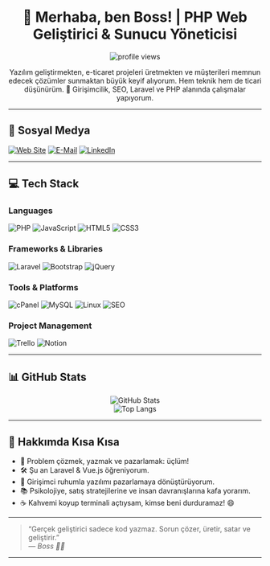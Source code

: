 <h1 align="center">👋 Merhaba, ben Boss! | PHP Web Geliştirici & Sunucu Yöneticisi</h1>

<p align="center">
  <img src="https://komarev.com/ghpvc/?username=your-github-username&label=Profil+Görüntülenme+Sayısı&color=blue&style=flat" alt="profile views" />
</p>

<p align="center">
  Yazılım geliştirmekten, e-ticaret projeleri üretmekten ve müşterileri memnun edecek çözümler sunmaktan büyük keyif alıyorum.  
  Hem teknik hem de ticari düşünürüm. 🚀  
  Girişimcilik, SEO, Laravel ve PHP alanında çalışmalar yapıyorum.
</p>

---

## 🔗 Sosyal Medya
<p align="left">
  <a href="https://ebgyazilim.com.tr" target="_blank"><img alt="Web Site" src="https://img.shields.io/badge/Web-ebgyazilim.com.tr-blue?style=for-the-badge&logo=google-chrome" /></a>
  <a href="mailto:info@ebgyazilim.com.tr" target="_blank"><img alt="E-Mail" src="https://img.shields.io/badge/Mail-İletişime%20Geç-red?style=for-the-badge&logo=gmail" /></a>
  <a href="https://linkedin.com/in/ornekprofil" target="_blank"><img alt="LinkedIn" src="https://img.shields.io/badge/LinkedIn-Boss-blue?style=for-the-badge&logo=linkedin" /></a>
</p>

---

## 💻 Tech Stack
### Languages
![PHP](https://img.shields.io/badge/php-777BB4.svg?&style=flat&logo=php&logoColor=white)
![JavaScript](https://img.shields.io/badge/javascript-F7DF1E.svg?&style=flat&logo=javascript&logoColor=black)
![HTML5](https://img.shields.io/badge/html5-E34F26.svg?&style=flat&logo=html5&logoColor=white)
![CSS3](https://img.shields.io/badge/css3-1572B6.svg?&style=flat&logo=css3&logoColor=white)

### Frameworks & Libraries
![Laravel](https://img.shields.io/badge/laravel-F05340.svg?&style=flat&logo=laravel&logoColor=white)
![Bootstrap](https://img.shields.io/badge/bootstrap-563D7C.svg?&style=flat&logo=bootstrap&logoColor=white)
![jQuery](https://img.shields.io/badge/jquery-0769AD.svg?&style=flat&logo=jquery&logoColor=white)

### Tools & Platforms
![cPanel](https://img.shields.io/badge/cPanel-FF6C2C.svg?&style=flat&logo=cpanel&logoColor=white)
![MySQL](https://img.shields.io/badge/mysql-4479A1.svg?&style=flat&logo=mysql&logoColor=white)
![Linux](https://img.shields.io/badge/linux-FCC624.svg?&style=flat&logo=linux&logoColor=black)
![SEO](https://img.shields.io/badge/SEO-Strategist-informational?style=flat&logo=google)

### Project Management
![Trello](https://img.shields.io/badge/trello-0052CC.svg?&style=flat&logo=trello&logoColor=white)
![Notion](https://img.shields.io/badge/notion-000000.svg?&style=flat&logo=notion&logoColor=white)

---

## 📊 GitHub Stats
<p align="center">
  <img src="https://github-readme-stats.vercel.app/api?username=your-github-username&show_icons=true&theme=tokyonight&hide_border=true" alt="GitHub Stats" />
  <br />
  <img src="https://github-readme-stats.vercel.app/api/top-langs/?username=your-github-username&layout=compact&theme=tokyonight&hide_border=true" alt="Top Langs" />
</p>

---

## 🧠 Hakkımda Kısa Kısa
- 🎯 Problem çözmek, yazmak ve pazarlamak: üçlüm!
- 🛠️ Şu an Laravel & Vue.js öğreniyorum.
- 📌 Girişimci ruhumla yazılımı pazarlamaya dönüştürüyorum.
- 📚 Psikolojiye, satış stratejilerine ve insan davranışlarına kafa yorarım.
- ☕ Kahvemi koyup terminali açtıysam, kimse beni durduramaz! 😄

---

> “Gerçek geliştirici sadece kod yazmaz. Sorun çözer, üretir, satar ve geliştirir.”  
> <i>— Boss 👨‍💻</i>

---

